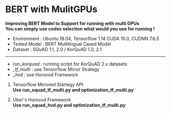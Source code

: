 # BERT with MulitGPUs
__Improving BERT Model to Support for running with multi GPUs__ <br />
__You can simply use codes selection what would you use for running !__ <br />

- Environment : Ubuntu 18.04, Tensorflow 1.14 CUDA 10.0, CUDNN 7.6.5
- Tested Model : BERT Multilingual Cased Model
- Dataset : SQuAD 1.1, 2.0 / KorQuAD 1.0, 2.1

<hr>

- *run_korquad* : running script for KorQuAD 2.x datasets <br />
- *_tf_multi* : use Tensorflow Mirror Strategy <br />
- *_hvd* : use Horovod Framework <br />

1. Tensorflow Mirrored Startegy API <br />
__Use run_squad_tf_multi.py and optimization_tf_multi.py__ <br />

2. Uber's Horovod Framework <br />
__Use run_squad_hvd.py and optimization_tf_multi.py__ <br />
